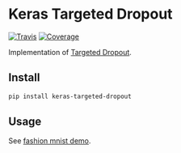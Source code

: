 # Keras Targeted Dropout

[![Travis](https://travis-ci.org/CyberZHG/keras-targeted-dropout.svg)](https://travis-ci.org/CyberZHG/keras-targeted-dropout)
[![Coverage](https://coveralls.io/repos/github/CyberZHG/keras-targeted-dropout/badge.svg?branch=master)](https://coveralls.io/github/CyberZHG/keras-targeted-dropout)

Implementation of [Targeted Dropout](https://openreview.net/pdf?id=HkghWScuoQ).

## Install

```bash
pip install keras-targeted-dropout
```

## Usage

See [fashion mnist demo](./demo/mnist.py).
